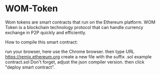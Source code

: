 # WOM-Token
Wom tokens are smart contracts that run on the Ethereum platform. WOM Token is a blockchain technology protocol that can handle currency exchange in P2P quickly and efficiently.

How to compile this smart contract:

run your browser, here use the Chrome browser.
then type URL https://remix.ethereum.org
create a new file with the suffix .sol example contract.sol
Don't forget, adjust the json compiler version.
then click "deploy smart contract".
